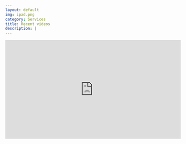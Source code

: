 ```yaml
---
layout: default
img: ipad.png
category: Services
title: Recent videos
description: |
---
```

  <iframe width="560" height="315" src="https://www.youtube.com/embed/ammjmr3V6wQ?si=6X365OZUYhJp6psD" title="YouTube video player" frameborder="0" allow="accelerometer; autoplay; clipboard-write; encrypted-media; gyroscope; picture-in-picture; web-share" referrerpolicy="strict-origin-when-cross-origin" allowfullscreen></iframe>
